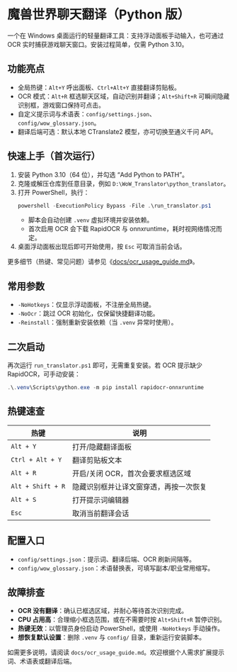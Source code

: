 ﻿# 魔兽世界聊天翻译（Python 版）

一个在 Windows 桌面运行的轻量翻译工具：支持浮动面板手动输入，也可通过 OCR 实时捕获游戏聊天窗口。安装过程简单，仅需 Python 3.10。

## 功能亮点

- 全局热键：`Alt+Y` 呼出面板、`Ctrl+Alt+Y` 直接翻译剪贴板。
- OCR 模式：`Alt+R` 框选聊天区域，自动识别并翻译；`Alt+Shift+R` 可瞬间隐藏识别框，游戏窗口保持可点击。
- 自定义提示词与术语表：`config/settings.json`、`config/wow_glossary.json`。
- 翻译后端可选：默认本地 CTranslate2 模型，亦可切换至通义千问 API。

## 快速上手（首次运行）

1. 安装 Python 3.10（64 位），并勾选 “Add Python to PATH”。
2. 克隆或解压仓库到任意目录，例如 `D:\WoW_Translator\python_translator`。
3. 打开 PowerShell，执行：
   ```powershell
   powershell -ExecutionPolicy Bypass -File .\run_translator.ps1
   ```
   - 脚本会自动创建 `.venv` 虚拟环境并安装依赖。
   - 首次启用 OCR 会下载 RapidOCR 与 onnxruntime，耗时视网络情况而定。
4. 桌面浮动面板出现后即可开始使用，按 `Esc` 可取消当前会话。

更多细节（热键、常见问题）请参见《[docs/ocr_usage_guide.md](docs/ocr_usage_guide.md)》。

## 常用参数

- `-NoHotkeys`：仅显示浮动面板，不注册全局热键。
- `-NoOcr`：跳过 OCR 初始化，仅保留快捷翻译功能。
- `-Reinstall`：强制重新安装依赖（当 `.venv` 异常时使用）。

## 二次启动

再次运行 `run_translator.ps1` 即可，无需重复安装。若 OCR 提示缺少 RapidOCR，可手动安装：
```powershell
.\.venv\Scripts\python.exe -m pip install rapidocr-onnxruntime
```

## 热键速查

| 热键 | 说明 |
| ---- | ---- |
| `Alt + Y` | 打开/隐藏翻译面板 |
| `Ctrl + Alt + Y` | 翻译剪贴板文本 |
| `Alt + R` | 开启/关闭 OCR，首次会要求框选区域 |
| `Alt + Shift + R` | 隐藏识别框并让译文窗穿透，再按一次恢复 |
| `Alt + S` | 打开提示词编辑器 |
| `Esc` | 取消当前翻译会话 |

## 配置入口

- `config/settings.json`：提示词、翻译后端、OCR 刷新间隔等。
- `config/wow_glossary.json`：术语替换表，可填写副本/职业常用缩写。

## 故障排查

- **OCR 没有翻译**：确认已框选区域，并耐心等待首次识别完成。
- **CPU 占用高**：合理缩小框选范围，或在不需要时按 `Alt+Shift+R` 暂停识别。
- **热键无效**：以管理员身份启动 PowerShell，或使用 `-NoHotkeys` 手动操作。
- **想恢复默认设置**：删除 `.venv` 与 `config/` 目录，重新运行安装脚本。

如需更多说明，请阅读 `docs/ocr_usage_guide.md`。欢迎根据个人需求扩展提示词、术语表或翻译后端。
